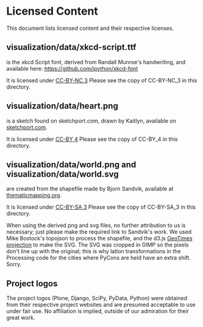 # Licensed Content

This document lists licensed content and their respective licenses.


## visualization/data/xkcd-script.ttf
  is the xkcd Script font, derived from Randall Munroe's handwriting,
  and available here:
  https://github.com/ipython/xkcd-font

  It is licensed under [CC-BY-NC 3](https://creativecommons.org/licenses/by-nc/3.0/)
  Please see the copy of CC-BY-NC_3 in this directory.


## visualization/data/heart.png
  is a sketch found on sketchport.com, drawn by Kaitlyn, available on
  [sketchport.com](https://www.sketchport.com/drawing/6752581506301952/heart).

  It is licensed under [CC-BY 4](https://creativecommons.org/licenses/by/4.0/)
  Please see the copy of CC-BY_4 in this directory.


## visualization/data/world.png and visualization/data/world.svg
  are created from the shapefile made by Bjorn Sandvik, available at
  [thematicmapping.org](http://thematicmapping.org/downloads/world_borders.php).
  
  It is licensed under [CC-BY-SA 3](https://creativecommons.org/licenses/by-sa/3.0/)
  Please see the copy of CC-BY-SA_3 in this directory.

  When using the derived png and svg files, no further attribution to
  us is necessary; just please make the required link to Sandvik's work.
  We used Mike Bostock's topojson to process the shapefile, and the d3.js
  [GeoTimes projection](https://github.com/d3/d3-geo-projection#geoTimes)
  to make the SVG.  The SVG was cropped in GIMP so the pixels don't
  line up with the original; this is why latlon transformations in the
  Processing code for the cities where PyCons are held have an extra shift.
  Sorry.
  
## Project logos
The project logos (Plone, Django, SciPy, PyData, Python) were obtained from
their respective project websites and are presumed acceptable to use under
fair use. No affiliation is implied, outside of our admiration for their
great work.
